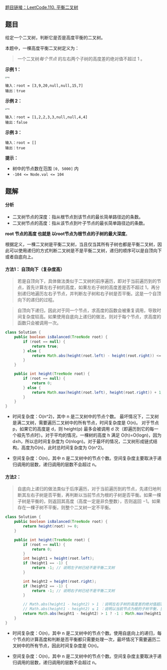 [题目链接：LeetCode.110. 平衡二叉树](https://leetcode-cn.com/problems/balanced-binary-tree/)

## 题目

给定一个二叉树，判断它是否是高度平衡的二叉树。

本题中，一棵高度平衡二叉树定义为：

> 一个二叉树*每个节点* 的左右两个子树的高度差的绝对值不超过 1 。 

**示例 1：**

<img src="https://assets.leetcode.com/uploads/2020/10/06/balance_1.jpg" alt="img" style="zoom:33%;" />

```
输入：root = [3,9,20,null,null,15,7]
输出：true
```

**示例 2：**

<img src="https://assets.leetcode.com/uploads/2020/10/06/balance_2.jpg" alt="img" style="zoom:33%;" />

```
输入：root = [1,2,2,3,3,null,null,4,4]
输出：false
```

**示例 3：**

```
输入：root = []
输出：true
```

**提示：**

- 树中的节点数在范围 `[0, 5000]` 内
- `-104 <= Node.val <= 104`

## 题解

#### 分析

- 二叉树节点的深度：指从根节点到该节点的最长简单路径边的条数。
- 二叉树节点的高度：指从该节点到叶子节点的最长简单路径边的条数。

**root 节点的高度 也就是 以root节点为根节点的子树的最大深度**。

根据定义，一棵二叉树是平衡二叉树，当且仅当其所有子树也都是平衡二叉树，因此可以使用递归的方式判断二叉树是不是平衡二叉树，递归的顺序可以是自顶向下或者自底向上。

#### 方法1： 自顶向下（复杂度高）

> 若是自顶向下，具体做法类似于二叉树的前序遍历，即对于当前遍历到的节点，首先计算左右子树的高度，如果左右子树的高度差是否不超过 1，再分别递归地遍历左右子节点，并判断左子树和右子树是否平衡。这是一个自顶向下的递归的过程。

> 自顶向下递归，因此对于同一个节点，求高度的函数会被重复调用，导致时间复杂度较高。如果使用自底向上递归的做法，则对于每个节点，求高度的函数只会被调用一次。

```java
class Solution {
    public boolean isBalanced(TreeNode root) {
        if (root == null) {
            return true;
        } else {
            return Math.abs(height(root.left) - height(root.right)) <= 1 && isBalanced(root.left) && isBalanced(root.right);
        }
    }

    public int height(TreeNode root) {
        if (root == null) {
            return 0;
        } else {
            return Math.max(height(root.left), height(root.right)) + 1;
        }
    }
}
```

* 时间复杂度：O(n^2)，其中 n 是二叉树中的节点个数。
  最坏情况下，二叉树是满二叉树，需要遍历二叉树中的所有节点，时间复杂度是 O(n)。
  对于节点 p，如果它的高度是 d，则 height(p) 最多会被调用 d 次（即遍历到它的每一个祖先节点时）。对于平均的情况，一棵树的高度 h 满足 O(h)=O(logn)，因为 d≤h，所以总时间复杂度为 O(nlogn)。对于最坏的情况，二叉树形成链式结构，高度为O(n)，此时总时间复杂度为 O(n^2)。

* 空间复杂度：O(n)，其中 n 是二叉树中的节点个数。空间复杂度主要取决于递归调用的层数，递归调用的层数不会超过 n。

####  方法2：

> 自底向上递归的做法类似于后序遍历，对于当前遍历到的节点，先递归地判断其左右子树是否平衡，再判断以当前节点为根的子树是否平衡。如果一棵子树是平衡的，则返回其高度（高度一定是非负整数），否则返回 −1。如果存在一棵子树不平衡，则整个二叉树一定不平衡。
>

```java
class Solution {
    public boolean isBalanced(TreeNode root) {
        return height(root) >= 0;
    }

    public int height(TreeNode root) {
        if (root == null) {
            return 0;
        }
        int height1 = height(root.left);
        if (height1 == -1) {
            return -1; // 说明左子树已经不是平衡二叉树
        }

        int height2 = height(root.right);
        if (height2 == -1) {
            return -1; // 说明右子树已经不是平衡二叉树
        }

        // Math.abs(height1 - height2) > 1 ：说明左右子树的高度差的绝对值超过1，以当前节点为根的子树不平衡
        // Math.abs(height1 - height2) ≤ 1 ：说明以当前节点为根的子树平衡，当前节点的高度为 Math.max(height1, height2) + 1
        return Math.abs(height1 - height2) > 1 ? -1 : Math.max(height1, height2) + 1;
    }
}  
```

* 时间复杂度：O(n)，其中 n 是二叉树中的节点个数。使用自底向上的递归，每个节点的计算高度和判断是否平衡都只需要处理一次，最坏情况下需要遍历二叉树中的所有节点，因此时间复杂度是 O(n)。

* 空间复杂度：O(n)，其中 n 是二叉树中的节点个数。空间复杂度主要取决于递归调用的层数，递归调用的层数不会超过 n。

